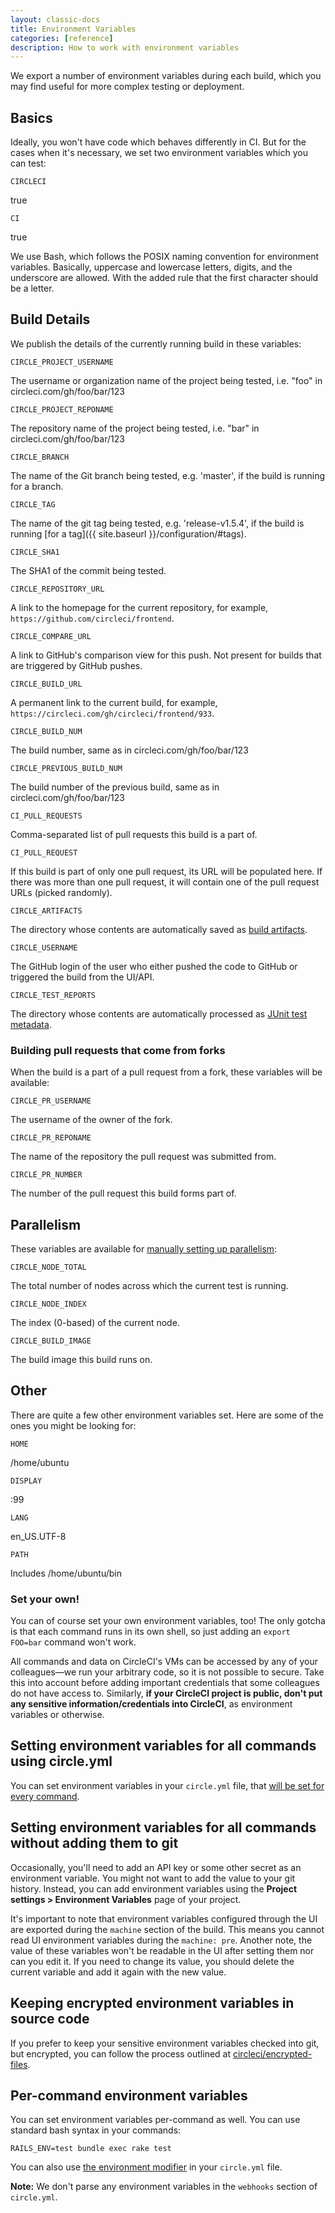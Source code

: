 ```yaml
---
layout: classic-docs
title: Environment Variables
categories: [reference]
description: How to work with environment variables
---
```


We export a number of environment variables during each build, which you may find
useful for more complex testing or deployment.

## Basics

Ideally, you won't have code which behaves differently in CI. But for the cases
when it's necessary, we set two environment variables which you can test:

`CIRCLECI`

true

`CI`

true

We use Bash, which follows the POSIX naming convention for environment variables. Basically, uppercase and lowercase letters, digits, and the underscore are allowed. With the added rule that the first character should be a letter.

## Build Details

We publish the details of the currently running build in these variables:

`CIRCLE_PROJECT_USERNAME`

The username or organization name of the project being tested, i.e. "foo" in circleci.com/gh/foo/bar/123

`CIRCLE_PROJECT_REPONAME`

The repository name of the project being tested, i.e. "bar" in circleci.com/gh/foo/bar/123

`CIRCLE_BRANCH`

The name of the Git branch being tested, e.g. 'master', if the build is running for a branch.

`CIRCLE_TAG`

The name of the git tag being tested, e.g. 'release-v1.5.4', if the build is running [for a tag]({{ site.baseurl }}/configuration/#tags).

`CIRCLE_SHA1`

The SHA1 of the commit being tested.

`CIRCLE_REPOSITORY_URL`

A link to the homepage for the current repository, for example, `https://github.com/circleci/frontend`.

`CIRCLE_COMPARE_URL`

A link to GitHub's comparison view for this push. Not present for builds that are triggered by GitHub pushes.

`CIRCLE_BUILD_URL`

A permanent link to the current build, for example, `https://circleci.com/gh/circleci/frontend/933`.

`CIRCLE_BUILD_NUM`

The build number, same as in circleci.com/gh/foo/bar/123

`CIRCLE_PREVIOUS_BUILD_NUM`

The build number of the previous build, same as in circleci.com/gh/foo/bar/123

`CI_PULL_REQUESTS`

Comma-separated list of pull requests this build is a part of.

`CI_PULL_REQUEST`

If this build is part of only one pull request, its URL will be populated here. If there was more than one pull request, it will contain one of the pull request URLs (picked randomly).

`CIRCLE_ARTIFACTS`

The directory whose contents are automatically saved as [build artifacts](/docs/build-artifacts/).

`CIRCLE_USERNAME`

The GitHub login of the user who either pushed the code to GitHub or triggered the build from the UI/API.

`CIRCLE_TEST_REPORTS`

The directory whose contents are automatically processed as [JUnit test metadata](/docs/test-metadata/).

### Building pull requests that come from forks

When the build is a part of a pull request from a fork, these variables
will be available:

`CIRCLE_PR_USERNAME`

The username of the owner of the fork.

`CIRCLE_PR_REPONAME`

The name of the repository the pull request was submitted from.

`CIRCLE_PR_NUMBER`

The number of the pull request this build forms part of.

## Parallelism

These variables are available for [manually setting up parallelism](/docs/parallel-manual-setup/):

`CIRCLE_NODE_TOTAL`

The total number of nodes across which the current test is running.

`CIRCLE_NODE_INDEX`

The index (0-based) of the current node.

`CIRCLE_BUILD_IMAGE`

The build image this build runs on.

## Other

There are quite a few other environment variables set. Here are some of
the ones you might be looking for:

`HOME`

/home/ubuntu

`DISPLAY`

:99

`LANG`

en_US.UTF-8

`PATH`

Includes /home/ubuntu/bin

<h3 id="custom">Set your own!</h3>

You can of course set your own environment variables, too!
The only gotcha is that each command runs in its own shell, so just adding an
`export FOO=bar` command won't work.

All commands and data on CircleCI's VMs can be accessed by any of your colleagues&mdash;we run your arbitrary code, so it is not possible to secure.
Take this into account before adding important credentials that some colleagues do not have access to.
Similarly, **if your CircleCI project is public, don't put any sensitive information/credentials into CircleCI**, as environment variables or otherwise.

## Setting environment variables for all commands using circle.yml

You can set environment variables in your `circle.yml` file, that
[will be set for every command](/docs/configuration/#environment).

## Setting environment variables for all commands without adding them to git

Occasionally, you'll need to add an API key or some other secret as
an environment variable.  You might not want to add the value to your
git history.  Instead, you can add environment variables using the
**Project settings &gt; Environment Variables** page of your project.

It's important to note that environment variables configured through
the UI are exported during the `machine` section of the build.  This
means you cannot read UI environment variables during the `machine: pre`. Another note, the value of these variables won't be readable in the UI after setting them nor can you edit it. If you need to change its value, you should delete the current variable and add it again with the new value.

## Keeping encrypted environment variables in source code

If you prefer to keep your sensitive environment variables checked into
git, but encrypted, you can follow the process outlined at
[circleci/encrypted-files](https://github.com/circleci/encrypted-files).


## Per-command environment variables

You can set environment variables per-command as well.
You can use standard bash syntax in your commands:

```
RAILS_ENV=test bundle exec rake test
```

You can also use [the environment modifier](/docs/configuration/#modifiers) in your
`circle.yml` file.

**Note:** We don't parse any environment variables in the `webhooks` section of `circle.yml`.
